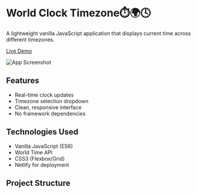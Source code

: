 # World Clock Timezone⏱️🌍🕓

A lightweight vanilla JavaScript application that displays current time across different timezones.

[Live Demo](https://worldclock-timezone.netlify.app)

![App Screenshot](./screenshot.png)

## Features

- Real-time clock updates
- Timezone selection dropdown
- Clean, responsive interface
- No framework dependencies

## Technologies Used

- Vanilla JavaScript (ES6)
- World Time API
- CSS3 (Flexbox/Grid)
- Netlify for deployment

## Project Structure
